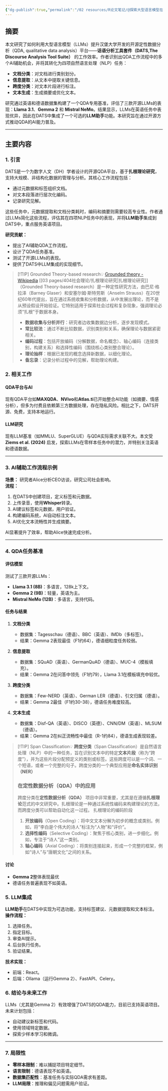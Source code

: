 ```yaml
---
{"dg-publish":true,"permalink":"/02 resources/R论文笔记/@探索大型语言模型在定性数据分析中的应用Exploring Large Language Models for Qualitative Data Analysis/","tags":["数字人文"],"created":"2025-03-21T12:39:23.828+08:00","updated":"2025-08-22T13:46:41.049+08:00"}
---
```



## 摘要

本文研究了如何利用大型语言模型（LLMs）提升汉堡大学开发的开源定性数据分析（QDA, qualitative data analysis）平台——**话语分析工具套件（DATS,The Discourse Analysis Tool Suite）** 的工作效率。作者识别出QDA工作流程中的多个AI辅助机会，并将其转化为四项自然语言处理（NLP）任务：

- **文档分类**：对文档进行类别划分。  
- **信息提取**：从文本中提取关键信息。  
- **跨度分类**：对文本片段进行标注。  
- **文本生成**：生成摘要或优化文本。  

研究通过英语和德语数据集构建了一个QDA专用基准，评估了三款开源LLMs的表现：**Llama 3.1**、**Gemma 2** 和 **Mistral NeMo**。结果显示，LLMs在英语任务中表现优异，因此在DATS中集成了一个可选的**LLM助手**功能。本研究旨在通过开源方式推动QDA的AI能力普及。

---

## 主要内容

### 1. 引言

DATS是一个为数字人文（DH）学者设计的开源QDA平台，基于**扎根理论研究**，支持大规模、非结构化数据的管理与分析。其核心工作流程包括：

- 通过元数据和标签组织文档。  
- 对文本段落进行层次化编码。  
- 记录研究见解。  

这些任务中，元数据提取和文档分类耗时，编码和摘要则需要较高专业性。作者通过LLMs简化这些流程，评估其在四项NLP任务中的表现，并将**LLM助手**集成到DATS中，重点服务英语项目。

**研究贡献：**  
- 提出了AI辅助QDA工作流程。  
- 设计了QDA任务基准。  
- 测试了开源LLMs的表现。  
- 提供了DATS中LLM集成的实现细节。

> [!TIP] Grounded Theory-based research💡
>  [Grounded theory - Wikipedia](https://en.wikipedia.org/wiki/Grounded_theory)
>  [[03 pages/404社会理论/扎根理论研究\|扎根理论研究]]（Grounded Theory-based research）是一种定性研究方法，由巴尼·格拉泽（Barney Glaser）和安塞尔姆·斯特劳斯（Anselm Strauss）在20世纪60年代提出，旨在通过系统收集和分析数据，从中发展出理论，而不是从预设假设开始验证。它特别适用于探索社会过程和复杂现象，强调理论必须“扎根”于数据本身。
>  - **数据收集与分析并行**：研究者边收集数据边分析，逐步发现模式。
>  - **常比较法**：通过不断比较数据，识别类别和关系，确保理论与数据紧密相关。
>  - **编码过程**：包括开放编码（分解数据，命名概念）、轴心编码（连接类别，构建关系）和选择性编码（围绕核心类别整合理论）。
>  - **理论抽样**：根据已发现的概念选择新数据，以细化理论。
>  - **备忘录**：记录分析过程中的见解，帮助理论构建。

### 2. 相关工作

#### QDA平台与AI
现有QDA平台如**MAXQDA**、**NVivo**和**Atlas.ti**已开始整合AI功能（如摘要、情感分析），但多为付费且依赖第三方数据处理，存在隐私风险。相比之下，DATS开源、免费，支持本地运行。

#### LLM研究
现有LLM基准（如MMLU、SuperGLUE）与QDA实际需求关联不大。本文受**Ziems et al. (2024)** 启发，探索LLMs在零样本任务中的潜力，并特别关注英语和德语数据。

---

### 3. AI辅助工作流程示例

**场景：** 研究者Alice分析CEO访谈，研究公司社会影响。  
**流程：**  
1. 在DATS中创建项目，定义标签和元数据。  
2. 上传录音，使用**Whisper**转录。  
3. AI建议标签和元数据，用户验证。  
4. 构建编码系统，AI自动标注文本。  
5. AI优化文本流畅性并生成摘要。  

AI显著提升了效率，帮助Alice快速完成分析。

---

### 4. QDA任务基准

#### 评估模型
测试了三款开源LLMs：  
- **Llama 3.1 (8B)**：多语言，128k上下文。  
- **Gemma 2 (9B)**：轻量，英语为主。  
- **Mistral NeMo (12B)**：多语言，支持代码。  

#### 任务与结果
1. **文档分类**  
   - 数据集：Tagesschau（德语）、BBC（英语）、IMDb（多标签）。  
   - 结果：Gemma 2表现最佳（F1约64），德语细粒度任务较弱。

2. **信息提取**  
   - 数据集：SQuAD（英语）、GermanQuAD（德语）、MUC-4（模板填充）。  
   - 结果：Gemma 2在问答中领先（F1约79），Llama 3.1在模板填充中较优。

3. **跨度分类**  
   - 数据集：Few-NERD（英语）、German LER（德语）、引文归属（德语）。  
   - 结果：Gemma 2最佳（F1约30-38），德语任务难度较高。

4. **文本生成**  
   - 数据集：Disf-QA（英语）、DISCO（英德）、CNN/DM（英语）、MLSUM（德语）。  
   - 结果：Gemma 2在纠正流畅性中最佳（R-1约84），德语生成表现较差。

> [!TIP] Span Classification💡
>  **跨度分类**（Span Classification）是自然语言处理（NLP）中的一种任务，旨在识别文本中的特定**文本片段**（称为“跨度”），并为这些片段分配预定义的类别或标签。这些跨度可以是一个词、一个短语，或者一个完整的句子。跨度分类的一个典型应用是**命名实体识别（NER）**
>  ### 在定性数据分析（QDA）中的应用
>  跨度分类在**定性数据分析（QDA）** 项目中非常重要，尤其是在遵循**扎根理论**范式的中文研究中。扎根理论是一种通过系统性编码来构建理论的方法，而跨度分类可以帮助自动化这一过程。
>  扎根理论的编码阶段
>  1. **开放编码**（Open Coding）：将中文文本分解为初步的概念或类别。例如，将“李白是个伟大的诗人”标注为“人物”和“评价”。
>  2. **选择性编码**（Selective Coding）：聚焦于核心类别，进一步细化。例如，专注于“诗人”这一类别。
>  3. **轴心编码**（Axial Coding）：将类别连接起来，形成一个完整的框架，例如“诗人”与“唐朝文化”之间的关系。
> 

#### 讨论
- **Gemma 2**整体表现最优
- 德语任务普遍表现不如英语。

### 5. LLM集成

**LLM助手**在DATS中实现为可选功能，支持标签建议、元数据提取和文本标注。  
**操作流程：**  
1. 选择任务。  
2. 指定目标。  
3. 审查AI提示。  
4. 后台执行任务。  
5. 验证结果。  

**技术实现：**  
- 前端：React。  
- 后端：Ollama（运行Gemma 2）、FastAPI、Celery。  

### 6. 结论与未来工作

LLMs（尤其是Gemma 2）有效增强了DATS的QDA能力，目前已支持英语项目。未来计划包括：  
- 自动建议新标签和代码。  
- 使用领域特定数据。  
- 探索少样本学习和微调。

---

### 7. 局限性

- **零样本限制**：难以捕捉项目特定细节。  
- **语言限制**：德语表现不如英语。  
- **数据集匹配性**：基准任务与实际QDA需求有差距。  
- **LLM局限**：推理和偏见问题需用户验证。
